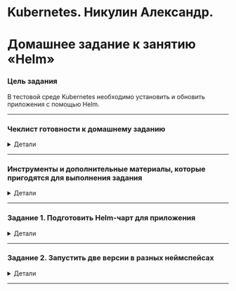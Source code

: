 # Kubernetes. Никулин Александр.
# Домашнее задание к занятию «Helm»

### Цель задания

В тестовой среде Kubernetes необходимо установить и обновить приложения с помощью Helm.

------

### Чеклист готовности к домашнему заданию
<details>
  <summary>Детали</summary>

  1. Установленное k8s-решение, например, MicroK8S.
  2. Установленный локальный kubectl.
  3. Установленный локальный Helm.
  4. Редактор YAML-файлов с подключенным репозиторием GitHub.
</details>

------

### Инструменты и дополнительные материалы, которые пригодятся для выполнения задания
<details>
  <summary>Детали</summary>

  1. [Инструкция](https://helm.sh/docs/intro/install/) по установке Helm. [Helm completion](https://helm.sh/docs/helm/helm_completion/).
</details>

------

### Задание 1. Подготовить Helm-чарт для приложения
<details>
  <summary>Детали</summary>

  1. Необходимо упаковать приложение в чарт для деплоя в разные окружения. 
  2. Каждый компонент приложения деплоится отдельным deployment’ом или statefulset’ом.
  3. В переменных чарта измените образ приложения для изменения версии.

  > СОздал новый хельмчарт \
  > ![alt text](images/image97.png) \
  > Далее создал два values где в деве установил latest тег, а в test указал версию 1.26.2
  > [develop](netology-app/values.develop.yaml) \
  > [test](netology-app/values.test.yaml)
</details>

------

### Задание 2. Запустить две версии в разных неймспейсах
<details>
  <summary>Детали</summary>

  1. Подготовив чарт, необходимо его проверить. Запуститe несколько копий приложения.
  2. Одну версию в namespace=app1, вторую версию в том же неймспейсе, третью версию в namespace=app2.
  3. Продемонстрируйте результат.

  > Создал неймспейсы \
  > ![alt text](images/image96.png) \
  > ![alt text](images/image95.png) \
  > ПОднимаем приложение в неймспейсах \
  > ![alt text](images/image94.png) \
  > ![alt text](images/image93.png) \
  > ![alt text](images/image92.png) \
  > проверяем \
  > ![alt text](images/image91.png) \
  > ![alt text](images/image90.png) \
  > ![alt text](images/image89.png) \
  > ![alt text](images/image88.png) \
  > ![alt text](images/image87.png) \
  > ![alt text](images/image86.png) \
</details>

------